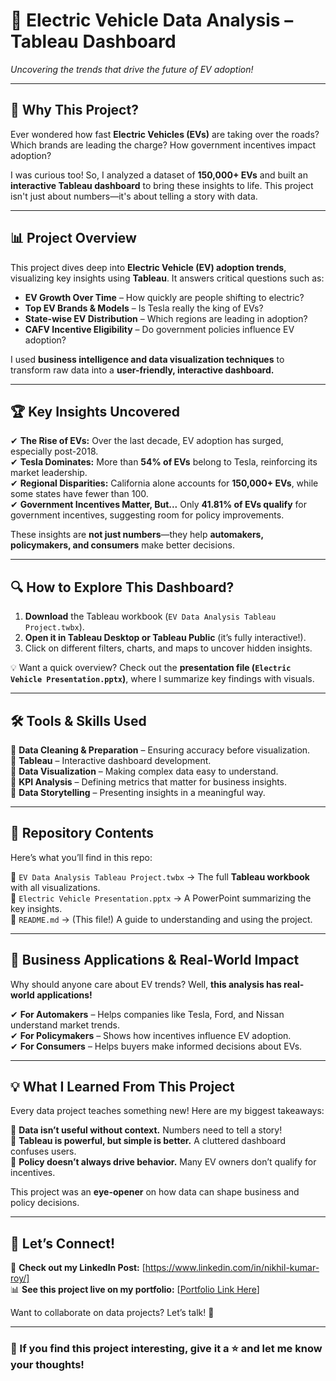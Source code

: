 # 🚗 Electric Vehicle Data Analysis – Tableau Dashboard  
*Uncovering the trends that drive the future of EV adoption!*  

---

## 📢 Why This Project?  
Ever wondered how fast **Electric Vehicles (EVs)** are taking over the roads? Which brands are leading the charge? How government incentives impact adoption?  

I was curious too! So, I analyzed a dataset of **150,000+ EVs** and built an **interactive Tableau dashboard** to bring these insights to life. This project isn't just about numbers—it's about telling a story with data.  

---

## 📊 Project Overview  
This project dives deep into **Electric Vehicle (EV) adoption trends**, visualizing key insights using **Tableau**. It answers critical questions such as:  

- **EV Growth Over Time** – How quickly are people shifting to electric?  
- **Top EV Brands & Models** – Is Tesla really the king of EVs?  
- **State-wise EV Distribution** – Which regions are leading in adoption?  
- **CAFV Incentive Eligibility** – Do government policies influence EV adoption?  

I used **business intelligence and data visualization techniques** to transform raw data into a **user-friendly, interactive dashboard.**  

---

## 🏆 Key Insights Uncovered  
✔ **The Rise of EVs:** Over the last decade, EV adoption has surged, especially post-2018.  
✔ **Tesla Dominates:** More than **54% of EVs** belong to Tesla, reinforcing its market leadership.  
✔ **Regional Disparities:** California alone accounts for **150,000+ EVs**, while some states have fewer than 100.  
✔ **Government Incentives Matter, But...** Only **41.81% of EVs qualify** for government incentives, suggesting room for policy improvements.  

These insights are **not just numbers**—they help **automakers, policymakers, and consumers** make better decisions.  

---

## 🔍 How to Explore This Dashboard?  
1. **Download** the Tableau workbook (`EV Data Analysis Tableau Project.twbx`).  
2. **Open it in Tableau Desktop or Tableau Public** (it’s fully interactive!).  
3. Click on different filters, charts, and maps to uncover hidden insights.  

💡 Want a quick overview? Check out the **presentation file (`Electric Vehicle Presentation.pptx`)**, where I summarize key findings with visuals.  

---

## 🛠 Tools & Skills Used  
📌 **Data Cleaning & Preparation** – Ensuring accuracy before visualization.  
📌 **Tableau** – Interactive dashboard development.  
📌 **Data Visualization** – Making complex data easy to understand.  
📌 **KPI Analysis** – Defining metrics that matter for business insights.  
📌 **Data Storytelling** – Presenting insights in a meaningful way.  

---

## 📂 Repository Contents  
Here’s what you’ll find in this repo:  

📁 `EV Data Analysis Tableau Project.twbx` → The full **Tableau workbook** with all visualizations.  
📁 `Electric Vehicle Presentation.pptx` → A PowerPoint summarizing the key insights.  
📄 `README.md` → (This file!) A guide to understanding and using the project.  

---

## 🚀 Business Applications & Real-World Impact  
Why should anyone care about EV trends? Well, **this analysis has real-world applications!**  

✔ **For Automakers** – Helps companies like Tesla, Ford, and Nissan understand market trends.  
✔ **For Policymakers** – Shows how incentives influence EV adoption.  
✔ **For Consumers** – Helps buyers make informed decisions about EVs.  

---

## 💡 What I Learned From This Project  
Every data project teaches something new! Here are my biggest takeaways:  

📌 **Data isn’t useful without context.** Numbers need to tell a story!  
📌 **Tableau is powerful, but simple is better.** A cluttered dashboard confuses users.  
📌 **Policy doesn’t always drive behavior.** Many EV owners don’t qualify for incentives.  

This project was an **eye-opener** on how data can shape business and policy decisions.  

---


## 🔗 Let’s Connect!  
🚀 **Check out my LinkedIn Post:** [https://www.linkedin.com/in/nikhil-kumar-roy/]  
📊 **See this project live on my portfolio:** [[Portfolio Link Here](https://www.datascienceportfol.io/nikhilroy744)]  

Want to collaborate on data projects? Let’s talk! 🚀  

---

### 🌟 If you find this project interesting, give it a ⭐ and let me know your thoughts!  
